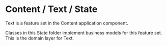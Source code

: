 # Content / Text / State

Text is a feature set in the Content application component.
  
Classes in this State folder implement business models for this feature set. This is the domain layer for Text.
